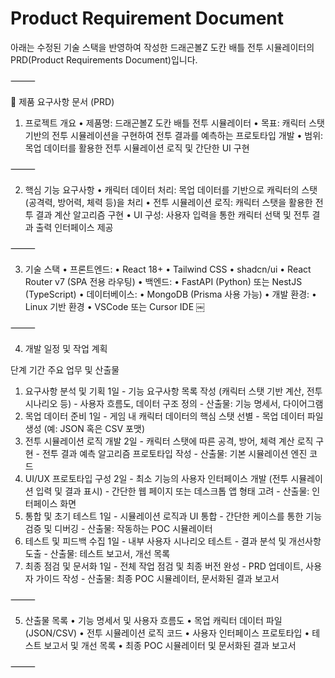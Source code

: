 # Product Requirement Document

아래는 수정된 기술 스택을 반영하여 작성한 드래곤볼Z 도칸 배틀 전투 시뮬레이터의 PRD(Product Requirements Document)입니다.

⸻

📝 제품 요구사항 문서 (PRD)

1. 프로젝트 개요
	•	제품명: 드래곤볼Z 도칸 배틀 전투 시뮬레이터
	•	목표: 캐릭터 스탯 기반의 전투 시뮬레이션을 구현하여 전투 결과를 예측하는 프로토타입 개발
	•	범위: 목업 데이터를 활용한 전투 시뮬레이션 로직 및 간단한 UI 구현

⸻

2. 핵심 기능 요구사항
	•	캐릭터 데이터 처리: 목업 데이터를 기반으로 캐릭터의 스탯(공격력, 방어력, 체력 등)을 처리
	•	전투 시뮬레이션 로직: 캐릭터 스탯을 활용한 전투 결과 계산 알고리즘 구현
	•	UI 구성: 사용자 입력을 통한 캐릭터 선택 및 전투 결과 출력 인터페이스 제공

⸻

3. 기술 스택
	•	프론트엔드:
	•	React 18+
	•	Tailwind CSS
	•	shadcn/ui
	•	React Router v7 (SPA 전용 라우팅)
	•	백엔드:
	•	FastAPI (Python) 또는 NestJS (TypeScript)
	•	데이터베이스:
	•	MongoDB (Prisma 사용 가능)
	•	개발 환경:
	•	Linux 기반 환경
	•	VSCode 또는 Cursor IDE ￼

⸻

4. 개발 일정 및 작업 계획

단계	기간	주요 업무 및 산출물
1. 요구사항 분석 및 기획	1일	- 기능 요구사항 목록 작성 (캐릭터 스탯 기반 계산, 전투 시나리오 등) - 사용자 흐름도, 데이터 구조 정의 - 산출물: 기능 명세서, 다이어그램
2. 목업 데이터 준비	1일	- 게임 내 캐릭터 데이터의 핵심 스탯 선별 - 목업 데이터 파일 생성 (예: JSON 혹은 CSV 포맷)
3. 전투 시뮬레이션 로직 개발	2일	- 캐릭터 스탯에 따른 공격, 방어, 체력 계산 로직 구현 - 전투 결과 예측 알고리즘 프로토타입 작성 - 산출물: 기본 시뮬레이션 엔진 코드
4. UI/UX 프로토타입 구성	2일	- 최소 기능의 사용자 인터페이스 개발 (전투 시뮬레이션 입력 및 결과 표시) - 간단한 웹 페이지 또는 데스크톱 앱 형태 고려 - 산출물: 인터페이스 화면
5. 통합 및 초기 테스트	1일	- 시뮬레이션 로직과 UI 통합 - 간단한 케이스를 통한 기능 검증 및 디버깅 - 산출물: 작동하는 POC 시뮬레이터
6. 테스트 및 피드백 수집	1일	- 내부 사용자 시나리오 테스트 - 결과 분석 및 개선사항 도출 - 산출물: 테스트 보고서, 개선 목록
7. 최종 점검 및 문서화	1일	- 전체 작업 점검 및 최종 버전 완성 - PRD 업데이트, 사용자 가이드 작성 - 산출물: 최종 POC 시뮬레이터, 문서화된 결과 보고서



⸻

5. 산출물 목록
	•	기능 명세서 및 사용자 흐름도
	•	목업 캐릭터 데이터 파일 (JSON/CSV)
	•	전투 시뮬레이션 로직 코드
	•	사용자 인터페이스 프로토타입
	•	테스트 보고서 및 개선 목록
	•	최종 POC 시뮬레이터 및 문서화된 결과 보고서

⸻